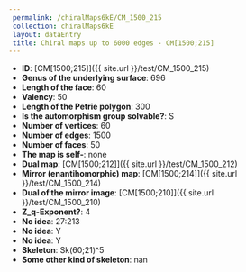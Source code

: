 ```yaml
--- 
 permalink: /chiralMaps6kE/CM_1500_215 
 collection: chiralMaps6kE
 layout: dataEntry
 title: Chiral maps up to 6000 edges - CM[1500;215]
---
```


- **ID**: [CM[1500;215]]({{ site.url }}/test/CM_1500_215)
- **Genus of the underlying surface**: 696
- **Length of the face**: 60
- **Valency**: 50
- **Length of the Petrie polygon**: 300
- **Is the automorphism group solvable?**: S
- **Number of vertices**: 60
- **Number of edges**: 1500
- **Number of faces**: 50
- **The map is self-**: none
- **Dual map**: [CM[1500;212]]({{ site.url }}/test/CM_1500_212)
- **Mirror (enantihomorphic) map**: [CM[1500;214]]({{ site.url }}/test/CM_1500_214)
- **Dual of the mirror image**: [CM[1500;210]]({{ site.url }}/test/CM_1500_210)
- **Z_q-Exponent?**: 4
- **No idea**:  27:213
- **No idea**: Y
- **No idea**: Y
- **Skeleton**: Sk(60;21)^5
- **Some other kind of skeleton**: nan
